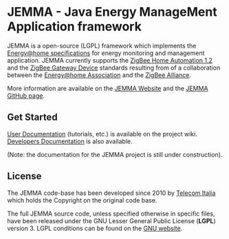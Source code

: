 # JEMMA - Java Energy ManageMent Application framework

JEMMA is a open-source (LGPL) framework which implements the [Energy@home specifications](http://www.energy-home.it/Documents/Technical%20Specifications/E@H_specification_ver0.95.pdf) for energy monitoring and management application. JEMMA currently supports the [ZigBee Home Automation 1.2](http://www.zigbee.org/Standards/ZigBeeHomeAutomation/Overview.aspx) and the [ZigBee Gateway Device](http://www.zigbee.org/Standards/ZigbeeTelecomServices/Features.aspx) standards resulting from of a collaboration between the [Energy@home Association](http://www.energy-home.it/) and the [ZigBee Alliance](http://www.zigbee.org/).

More information are available on the [JEMMA Website](http://jemma.energy-home.org) and the [JEMMA GitHub page](https://github.com/ismb/jemma).

## Get Started

[User Documentation](https://github.com/ismb/jemma/wiki/User-Documentation) (tutorials, etc.) is available on the project wiki. [Developers Documentation](https://github.com/ismb/jemma/wiki/Developers-Documentation) is also available.

(Note: the documentation for the JEMMA project is still under construction).

## License

The JEMMA code-base has been developed since 2010 by [Telecom Italia](http://www.telecomitalia.it/) which holds the Copyright on the original code base.

The full JEMMA source code, unless specified otherwise in specific files, have been released under the GNU Lesser General Public License (**LGPL**) version 3. LGPL conditions can be found on the [GNU website](https://www.gnu.org/licenses/lgpl.html).

